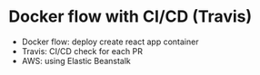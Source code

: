 # Docker flow with CI/CD (Travis)

- Docker flow: deploy create react app container 
- Travis: CI/CD check for each PR
- AWS: using Elastic Beanstalk

